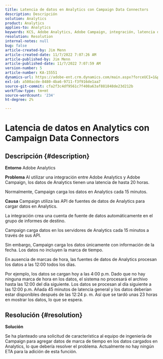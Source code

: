 ```yaml
---
title: Latencia de datos en Analytics con Campaign Data Connectors
description: Descripción
solution: Analytics
product: Analytics
applies-to: Analytics
keywords: KCS, Adobe Analytics, Adobe Campaign, integración, latencia de datos, Campaign Data Connectors, marca de tiempo, marca de tiempo
resolution: Resolution
internal-notes: null
bug: false
article-created-by: Jim Menn
article-created-date: 11/7/2022 7:07:26 AM
article-published-by: Jim Menn
article-published-date: 11/7/2022 7:07:59 AM
version-number: 5
article-number: KA-15551
dynamics-url: https://adobe-ent.crm.dynamics.com/main.aspx?forceUCI=1&pagetype=entityrecord&etn=knowledgearticle&id=a15466d0-6a5e-ed11-9561-6045bd0065f9
exl-id: a500acde-8480-4ba6-9711-f3f916de1aa7
source-git-commit: cfa2f3c4df9561c7f408a63af881848de23d212b
workflow-type: tm+mt
source-wordcount: '234'
ht-degree: 2%

---
```


# Latencia de datos en Analytics con Campaign Data Connectors

## Descripción {#description}


<b>Entorno</b>
Adobe Analytics

<b>Problema</b>
Al utilizar una integración entre Adobe Analytics y Adobe Campaign, los datos de Analytics tienen una latencia de hasta 20 horas.

Normalmente, Campaign carga los datos en Analytics cada 15 minutos.

<b>Causa</b>
Campaign utiliza las API de fuentes de datos de Analytics para cargar datos en Analytics.

La integración crea una cuenta de fuente de datos automáticamente en el grupo de informes de destino.

Campaign carga datos en los servidores de Analytics cada 15 minutos a través de sus API.

Sin embargo, Campaign carga los datos únicamente con información de la fecha. Los datos no incluyen la marca de tiempo.

En ausencia de marcas de hora, las fuentes de datos de Analytics procesan los datos a las 12:00 todos los días.

Por ejemplo, los datos se cargan hoy a las 4:00 p.m. Dado que no hay ninguna marca de hora en los datos, el sistema no procesará el archivo hasta las 12:00 del día siguiente. Los datos se procesan al día siguiente a las 12:00 p.m. Añada 45 minutos de latencia general y los datos deberían estar disponibles después de las 12:24 p. m. Así que se tardó unas 23 horas en mostrar los datos, lo que se espera.


## Resolución {#resolution}


<b>Solución</b>

Se ha planteado una solicitud de característica al equipo de ingeniería de Campaign para agregar datos de marca de tiempo en los datos cargados en Analytics, lo que debería resolver el problema. Actualmente no hay ningún ETA para la adición de esta función.
